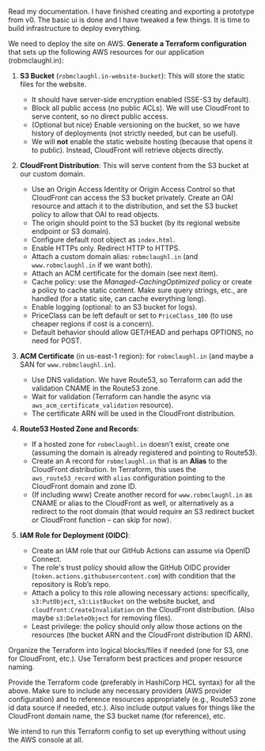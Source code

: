  Read my documentation. I have finished creating and exporting a prototype from v0. The basic ui is done and I have tweaked a few things. It is time to build infrastructure to deploy everything.

We need to deploy the site on AWS. **Generate a Terraform configuration** that sets up the following AWS resources for our application (robmclaughl.in):

1. **S3 Bucket** (`robmclaughl.in-website-bucket`): This will store the static files for the website.
   - It should have server-side encryption enabled (SSE-S3 by default).
   - Block all public access (no public ACLs). We will use CloudFront to serve content, so no direct public access.
   - (Optional but nice) Enable versioning on the bucket, so we have history of deployments (not strictly needed, but can be useful).
   - We will **not** enable the static website hosting (because that opens it to public). Instead, CloudFront will retrieve objects directly.

2. **CloudFront Distribution**: This will serve content from the S3 bucket at our custom domain.
   - Use an Origin Access Identity or Origin Access Control so that CloudFront can access the S3 bucket privately. Create an OAI resource and attach it to the distribution, and set the S3 bucket policy to allow that OAI to read objects.
   - The origin should point to the S3 bucket (by its regional website endpoint or S3 domain).
   - Configure default root object as `index.html`.
   - Enable HTTPs only. Redirect HTTP to HTTPS.
   - Attach a custom domain alias: `robmclaughl.in` (and `www.robmclaughl.in` if we want both).
   - Attach an ACM certificate for the domain (see next item).
   - Cache policy: use the *Managed-CachingOptimized* policy or create a policy to cache static content. Make sure query strings, etc., are handled (for a static site, can cache everything long).
   - Enable logging (optional: to an S3 bucket for logs).
   - PriceClass can be left default or set to `PriceClass_100` (to use cheaper regions if cost is a concern).
   - Default behavior should allow GET/HEAD and perhaps OPTIONS, no need for POST.

3. **ACM Certificate** (in us-east-1 region): for `robmclaughl.in` (and maybe a SAN for `www.robmclaughl.in`).
   - Use DNS validation. We have Route53, so Terraform can add the validation CNAME in the Route53 zone.
   - Wait for validation (Terraform can handle the async via `aws_acm_certificate_validation` resource).
   - The certificate ARN will be used in the CloudFront distribution.

4. **Route53 Hosted Zone and Records**: 
   - If a hosted zone for `robmclaughl.in` doesn’t exist, create one (assuming the domain is already registered and pointing to Route53).
   - Create an A record for `robmclaughl.in` that is an **Alias** to the CloudFront distribution. In Terraform, this uses the `aws_route53_record` with `alias` configuration pointing to the CloudFront domain and zone ID.
   - (If including www) Create another record for `www.robmclaughl.in` as CNAME or alias to the CloudFront as well, or alternatively as a redirect to the root domain (that would require an S3 redirect bucket or CloudFront function – can skip for now).
   
5. **IAM Role for Deployment (OIDC)**:
   - Create an IAM role that our GitHub Actions can assume via OpenID Connect.
   - The role's trust policy should allow the GitHub OIDC provider (`token.actions.githubusercontent.com`) with condition that the repository is Rob’s repo.
   - Attach a policy to this role allowing necessary actions: specifically, `s3:PutObject`, `s3:ListBucket` on the website bucket, and `cloudfront:CreateInvalidation` on the CloudFront distribution. (Also maybe `s3:DeleteObject` for removing files).
   - Least privilege: the policy should only allow those actions on the resources (the bucket ARN and the CloudFront distribution ID ARN).
   
Organize the Terraform into logical blocks/files if needed (one for S3, one for CloudFront, etc.). Use Terraform best practices and proper resource naming.

Provide the Terraform code (preferably in HashiCorp HCL syntax) for all the above. Make sure to include any necessary providers (AWS provider configuration) and to reference resources appropriately (e.g., Route53 zone id data source if needed, etc.). Also include output values for things like the CloudFront domain name, the S3 bucket name (for reference), etc.

We intend to run this Terraform config to set up everything without using the AWS console at all.